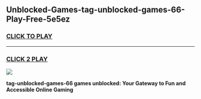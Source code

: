 
## Unblocked-Games-tag-unblocked-games-66-Play-Free-5e5ez
<h3>
<a href="https://premium76.site?title=tag-unblocked-games-66&ref=15A">CLICK TO PLAY</a></h3>
<hr>

<h3>
<a href="https://premium76.site?title=tag-unblocked-games-66&ref=15A">CLICK 2 PLAY</a>
  
</h3>

<a href="https://premium76.site?title=tag-unblocked-games-66&ref=15A"><img src="https://clearcache.store/games.png"></a>


**tag-unblocked-games-66 games unblocked: Your Gateway to Fun and Accessible Online Gaming**
